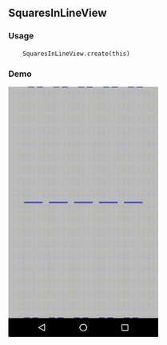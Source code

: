 ## SquaresInLineView

### Usage
```
    SquaresInLineView.create(this)
```

### Demo

<img src="https://github.com/Anwesh43/LinkedSquaresInLineView/blob/master/demo/lis.gif" width = "300px" height = "500px">